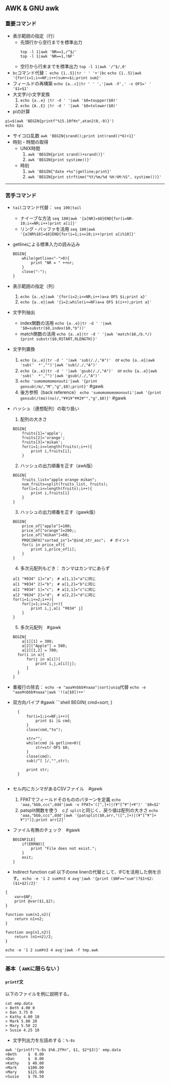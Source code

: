 ## AWK & GNU awk

### 重要コマンド
* 表示範囲の指定（行）
	* 先頭行から空行までを標準出力
		```shell
		top -l 1|awk 'NR==1,/^$/'
		top -l 1|awk 'NR==1,!NF'
		```
	* 空行から行末までを標準出力
		`top -l 1|awk '/^$/,0'`
* `bc`コマンド代替： `echo {1..5}|tr ' ' '+'|bc`
`echo {1..5}|awk '{for(i=1;i<=NF;i++)sum+=$i;print sum}'`
* フィールドの再構築
`echo {a..c}|tr ' ' ','|awk -F',' -v OFS=' ' '$1=$1'`
* 大文字/小文字変換
	1. `echo {a..e} |tr -d ' '|awk '$0=toupper($0)'`
	2. `echo {A..E} |tr -d ' '|awk '$0=tolower($0)'`
* piの計算
```shell
pi=$(awk 'BEGIN{printf"%15.10f¥n",atan2(0,-0)}')
echo $pi
```
* サイコロ乱数
`awk 'BEGIN{srand();print int(rand()*6)+1}'`
* 時刻・時間の取得
	* UNIX時間
		1. `awk 'BEGIN{print srand()+srand()}'`
		2. `awk 'BEGIN{print systime()}'`
	* 時刻
		1. `awk 'BEGIN{"date +%s"|getline;print}'`
		2. `awk 'BEGIN{print strftime("%Y/%m/%d %H:%M:%S", systime())}'`

---


### 苦手コマンド
* `tail`コマンド代替： `seq 100|tail`
	* ナイーブな方法
			`seq 100|awk '{a[NR]=$0}END{for(i=NR-10;i<=NR;i++)print a[i]}'`
	* リング・バッファを活用
			`seq 100|awk '{a[NR%10]=$0}END{for(i=1;i<=10;i++)print a[i%10]}'`
* getlineによる標準入力の読み込み
	```shell
	BEGIN{
	    while(getline<"-">0){
	        print "NR = " ++nr;
	    }
	    close("-");
	}
	```
* 表示範囲の指定（列）
	1. `echo {a..e}|awk '{for(i=2;i<=NR;i++)a=a OFS $i;print a}'`
	2. `echo {a..e}|awk '{i=2;while(i<=NF)a=a OFS $(i++);print a}'`
* 文字列抽出
	* index関数の活用
		`echo {a..e}|tr -d ' '|awk '$0=substr($0,index($0,"b"))'`
	* match関数の活用
		`echo {a..e}|tr -d ' '|awk 'match($0,/b.*/){print substr($0,RSTART,RLENGTH)}'`
* 文字列置換
	1. `echo {a..e}|tr -d ' '|awk 'sub(/./,"A")'`　or
		 `echo {a..e}|awk 'sub('  *',"")'|awk 'sub(/./,"A")'`
	2. `echo {a..e}|tr -d ' '|awk 'gsub(/./,"A")'`　or
		 `echo {a..e}|awk 'sub('  *',"")'|awk 'gsub(/./,"A")'`
	3. `echo 'sumomomomonouti'|awk '{print gensub(/m/,"M","g",$0);print}'` #gawk
	4. 後方参照（back reference）
		`echo 'sumomomomomonouti'|awk '{print gensub(/(mo)(no)/,"¥¥1¥"¥¥2¥"","g",$0)}'` #gawk
* ハッシュ（連想配列）の取り扱い
	1. 配列の大きさ
	```shell
	BEGIN{
	    fruits[1]='apple';
	    fruits[2]='orange';
	    fruits[3]='mikan';
	    for(i=1;i<=length(fruits);i++){
	        print i,fruits[i];
	    }
	```
	2. ハッシュの出力順番を正す（awk版）
	```shell
	BEGIN{
	    fruits_list="apple orange mikan";
	    num_fruits=split(fruits_list, fruits);
	    for(i=1;i<=length(fruits);i++){
	        print i,fruits[i]
	    }
	}
	```
	3. ハッシュの出力順番を正す（gawk版）
	```shell
	BEGIN{
	    price_of["apple"]=100;
	    price_of["orange"]=200;;
	    price_of["mikan"]=60;
	    PROCINFO["sorted_in"]="@ind_str_asc";  # ポイント
	    for(i in price_of){
	        print i,price_of[i];
	    }
	}
	```
	4. 多次元配列もどき： カンマはカンマにあらず
	```shell
	a[1 "¥034" 1]="a";　# a[1,1]="a"に同じ
	a[1 "¥034" 2]="b";　# a[1,2]="b"に同じ
	a[2 "¥034" 1]="c";　# a[2,1]="c"に同じ
	a[2 "¥034" 2]="d";　# a[2,2]="d"に同じ
	for(i=1;i<=2;i++){
	    for(j=1;i<=2;j++){
	        print i,j,a[i "¥034" j]
	    }
	}
	```
	5. 多次元配列　#gawk
	```shell
	BEGIN{
	    a[1][1] = 300;
	    a[2]["Apple"] = 500;
	    a[2][1,2] = 700;
      for(i in a){
          for(j in a[i])[
              print i,j,a[i][j];
          }
      }
	}
	```
* 重複行の除去： `echo -e "aaa¥nbbb¥naaa"|sort|uniq`代替
`echo -e "aaa¥nbbb¥naaa"|awk '!(a[$0])++'`
* 双方向パイプ  #gawk
		```shell
		BEGIN{
		    cmd=sort;
		}
		
		{
		    for(i=1;i<=NF;i++){
		        print $i |& cmd;
		    }
		    close(cmd,"to");
		    
		    str="";
		    while(cmd |& getline>0){
		        str=str OFS $0;
		    }
		    close(cmd);
		    sub(/^[ ]/,"",str);
		    
		    print str;
		}
	```
* セル内にカンマがあるCSVファイル　#gawk
	1. FPATでフィールドそのもののパターンを定義
	`echo 'aaa,"bbb,ccc",ddd'|awk -v FPAT='([^,]+)|(¥"[^¥"]+¥")' '$0=$2'`
	2. patsplit関数を使う　*c.f.* `split`と同じく、戻り値は配列の大きさ
	`echo 'aaa,"bbb,ccc",ddd'|awk '{patsplit($0,arr,"([^,]+)|(¥"[^¥"]+¥")")};print arr[2]'`
* ファイル有無のチェック　#gawk
	```shell
	BEGINFILE{
	    if(ERRNO){
	        print "File does not exist.";
	    }
	    exit;
	}
	```
* Indirect function call
以下のone linerの代替として、IFCを活用した例を示す。
`echo -e '1 2 sum¥n3 4 avg'|awk '{print ($NF=="sum")?$1+$2:($1+$2)/2}'`
```shell
{
    var=$NF;
    print @var($1,$2);
}

function sum(n1,n2){
    return n1+n2;
}

function avg(n1,n2){
    return (n1+n2)/2;
}
```
`echo -e '1 2 sum¥n3 4 avg'|awk -f tmp.awk`

---

### 基本（ `AWK`に限らない ）

#### `printf`文
以下のファイルを例に説明する。
```shell
cat emp.data
> Beth 4.00 0
> Dan 3.75 0
> Kathy 4.00 10
> Mark 5.00 20
> Mary 5.50 22
> Susie 4.25 18
```
* 文字列出力を左詰めする：`%-8s`
```shell
awk '{printf("%-8s $%6.2f¥n", $1, $2*$3)}' emp.data
>Beth     $  0.00
>Dan      $  0.00
>Kathy    $ 40.00
>Mark     $100.00
>Mary     $121.00
>Susie    $ 76.50
```

